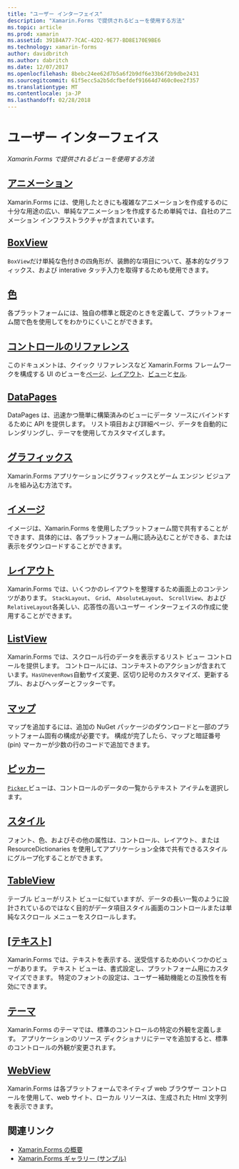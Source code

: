 ```yaml
---
title: "ユーザー インターフェイス"
description: "Xamarin.Forms で提供されるビューを使用する方法"
ms.topic: article
ms.prod: xamarin
ms.assetid: 391B4A77-7CAC-42D2-9E77-BD8E170E9BE6
ms.technology: xamarin-forms
author: davidbritch
ms.author: dabritch
ms.date: 12/07/2017
ms.openlocfilehash: 8bebc24ee62d7b5a6f2b9df6e33b6f2b9dbe2431
ms.sourcegitcommit: 61f5ecc5a2b5dcfbefdef91664d7460c0ee2f357
ms.translationtype: MT
ms.contentlocale: ja-JP
ms.lasthandoff: 02/28/2018
---
```

# <a name="user-interface"></a>ユーザー インターフェイス

_Xamarin.Forms で提供されるビューを使用する方法_

## <a name="animationanimationindexmd"></a>[アニメーション](animation/index.md)

Xamarin.Forms には、使用したときにも複雑なアニメーションを作成するのに十分な用途の広い、単純なアニメーションを作成するため単純では、自社のアニメーション インフラストラクチャが含まれています。

## <a name="boxviewboxviewmd"></a>[BoxView](boxview.md)

`BoxView`だけ単純な色付きの四角形が、装飾的な項目について、基本的なグラフィックス、および interative タッチ入力を取得するためも使用できます。

## <a name="colorscolorsmd"></a>[色](colors.md)

各プラットフォームには、独自の標準と既定のときを定義して、プラットフォーム間で色を使用してをわかりにくいことができます。

## <a name="controls-referencecontrolsindexmd"></a>[コントロールのリファレンス](controls/index.md)

このドキュメントは、クイック リファレンスなど Xamarin.Forms フレームワークを構成する UI のビューを[ページ](~/xamarin-forms/user-interface/controls/pages.md)、[レイアウト](~/xamarin-forms/user-interface/controls/layouts.md)、[ビュー](~/xamarin-forms/user-interface/controls/views.md)と[セル](~/xamarin-forms/user-interface/controls/cells.md).

## <a name="datapagesdatapagesindexmd"></a>[DataPages](datapages/index.md)

DataPages は、迅速かつ簡単に構築済みのビューにデータ ソースにバインドするために API を提供します。 リスト項目および詳細ページ、データを自動的にレンダリングし、テーマを使用してカスタマイズします。

## <a name="graphicsgraphicsindexmd"></a>[グラフィックス](graphics/index.md)

Xamarin.Forms アプリケーションにグラフィックスとゲーム エンジン ビジュアルを組み込む方法です。

## <a name="imagesimagesmd"></a>[イメージ](images.md)

イメージは、Xamarin.Forms を使用したプラットフォーム間で共有することができます、具体的には、各プラットフォーム用に読み込むことができる、または表示をダウンロードすることができます。

## <a name="layoutslayoutsindexmd"></a>[レイアウト](layouts/index.md)

Xamarin.Forms では、いくつかのレイアウトを整理するため画面上のコンテンツがあります。 `StackLayout`、 `Grid`、 `AbsoluteLayout`、 `ScrollView`、および`RelativeLayout`各美しい、応答性の高いユーザー インターフェイスの作成に使用することができます。

## <a name="listviewlistviewindexmd"></a>[ListView](listview/index.md)

Xamarin.Forms では、スクロール行のデータを表示するリスト ビュー コントロールを提供します。 コントロールには、コンテキストのアクションが含まれています。`HasUnevenRows`自動サイズ変更、区切り記号のカスタマイズ、更新するプル、およびヘッダーとフッターです。

## <a name="mapsmapmd"></a>[マップ](map.md)

マップを追加するには、追加の NuGet パッケージのダウンロードと一部のプラットフォーム固有の構成が必要です。 構成が完了したら、マップと暗証番号 (pin) マーカーが少数の行のコードで追加できます。

## <a name="pickerpickerindexmd"></a>[ピッカー](picker/index.md)

[ `Picker` ](https://developer.xamarin.com/api/type/Xamarin.Forms.Picker/)ビューは、コントロールのデータの一覧からテキスト アイテムを選択します。

## <a name="stylesstylesindexmd"></a>[スタイル](styles/index.md)

フォント、色、およびその他の属性は、コントロール、レイアウト、または ResourceDictionaries を使用してアプリケーション全体で共有できるスタイルにグループ化することができます。

## <a name="tableviewtableviewmd"></a>[TableView](tableview.md)

テーブル ビューがリスト ビューに似ていますが、データの長い一覧のように設計されているのではなく目的がデータ項目スタイル画面のコントロールまたは単純なスクロール メニューをスクロールします。

## <a name="texttextindexmd"></a>[[テキスト]](text/index.md)

Xamarin.Forms では、テキストを表示する、送受信するためのいくつかのビューがあります。 テキスト ビューは、書式設定し、プラットフォーム用にカスタマイズできます。 特定のフォントの設定は、ユーザー補助機能との互換性を有効にできます。

## <a name="themesthemesindexmd"></a>[テーマ](themes/index.md)

Xamarin.Forms のテーマでは、標準のコントロールの特定の外観を定義します。 アプリケーションのリソース ディクショナリにテーマを追加すると、標準のコントロールの外観が変更されます。

## <a name="webviewwebviewmd"></a>[WebView](webview.md)

Xamarin.Forms は各プラットフォームでネイティブ web ブラウザー コントロールを使用して、web サイト、ローカル リソースは、生成された Html 文字列を表示できます。


## <a name="related-links"></a>関連リンク

- [Xamarin.Forms の概要](~/xamarin-forms/get-started/introduction-to-xamarin-forms.md)
- [Xamarin.Forms ギャラリー (サンプル)](https://developer.xamarin.com/samples/FormsGallery/)
